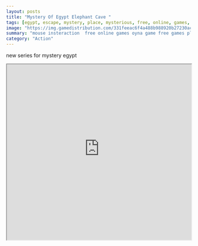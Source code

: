 ```yaml
---
layout: posts
title: "Mystery Of Egypt Elephant Cave "
tags: [egypt, escape, mystery, place, mysterious, free, online, games, oyna, game, free, games, play, play, games]
image: "https://img.gamedistribution.com/331feeac6f4a488b988920b27230acf8.jpg"
summary: "mouse insteraction  free online games oyna game free games play play games"
category: "Action"
---
```


new series for mystery egypt

<iframe width="100%" height="480px;" src="https://flash.gamedistribution.com?game=331feeac6f4a488b988920b27230acf8"></iframe>